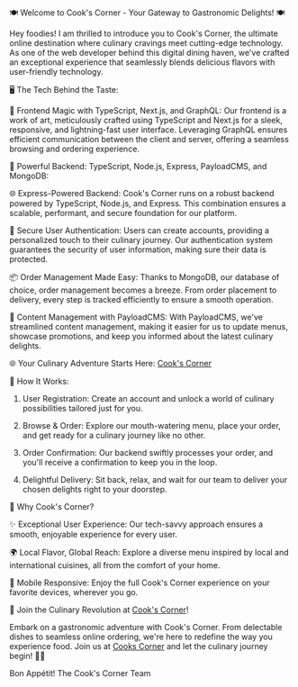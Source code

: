
🍽️ Welcome to Cook's Corner - Your Gateway to Gastronomic Delights! 🍽️

Hey foodies! I am thrilled to introduce you to Cook's Corner, the ultimate online destination where culinary cravings meet cutting-edge technology. As one of the web developer behind this digital dining haven, we've crafted an exceptional experience that seamlessly blends delicious flavors with user-friendly technology.

🖥️ The Tech Behind the Taste:

🔧 Frontend Magic with TypeScript, Next.js, and GraphQL:
Our frontend is a work of art, meticulously crafted using TypeScript and Next.js for a sleek, responsive, and lightning-fast user interface. Leveraging GraphQL ensures efficient communication between the client and server, offering a seamless browsing and ordering experience.

🚀 Powerful Backend: TypeScript, Node.js, Express, PayloadCMS, and MongoDB:

🌐 Express-Powered Backend:
Cook's Corner runs on a robust backend powered by TypeScript, Node.js, and Express. This combination ensures a scalable, performant, and secure foundation for our platform.

🔐 Secure User Authentication:
Users can create accounts, providing a personalized touch to their culinary journey. Our authentication system guarantees the security of user information, making sure their data is protected.

📦 Order Management Made Easy:
Thanks to MongoDB, our database of choice, order management becomes a breeze. From order placement to delivery, every step is tracked efficiently to ensure a smooth operation.

📝 Content Management with PayloadCMS:
With PayloadCMS, we've streamlined content management, making it easier for us to update menus, showcase promotions, and keep you informed about the latest culinary delights.

🌐 Your Culinary Adventure Starts Here: [Cook's Corner](https://cookscornernc.com/)

🍔 How It Works:

1. User Registration:
   Create an account and unlock a world of culinary possibilities tailored just for you.

2. Browse & Order:
   Explore our mouth-watering menu, place your order, and get ready for a culinary journey like no other.

3. Order Confirmation:
   Our backend swiftly processes your order, and you'll receive a confirmation to keep you in the loop.

4. Delightful Delivery:
   Sit back, relax, and wait for our team to deliver your chosen delights right to your doorstep.

🎉 Why Cook's Corner?

✨ Exceptional User Experience:
   Our tech-savvy approach ensures a smooth, enjoyable experience for every user.

🌍 Local Flavor, Global Reach:
   Explore a diverse menu inspired by local and international cuisines, all from the comfort of your home.

📱 Mobile Responsive:
   Enjoy the full Cook's Corner experience on your favorite devices, wherever you go.

📢 Join the Culinary Revolution at [Cook's Corner](https://cookscornernc.com/)!

Embark on a gastronomic adventure with Cook's Corner. From delectable dishes to seamless online ordering, we're here to redefine the way you experience food. Join us at [Cooks Corner](https://cookscornernc.com/) and let the culinary journey begin! 🍲🚀

Bon Appétit!
The Cook's Corner Team

